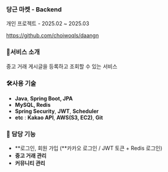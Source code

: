 ### 당근 마켓 - Backend

개인 프로젝트 - 2025.02 ~ 2025.03

https://github.com/choiwoqls/daangn

### 📙서비스 소개

중고 거래 게시글을 등록하고 조회할 수 있는 서비스

### 🛠️**사용 기술**

- **Java**, **Spring Boot, JPA**
- **MySQL, Redis**
- **Spring Security**, **JWT**, **Scheduler**
- **etc** : **Kakao API**, **AWS(S3, EC2)**, **Git**

### 📱 담당 기능

- **로그인, 회원 가입 (**카카오 로그인 / JWT 토큰 + Redis 로그인)
- **중고 거래 관리**
- **커뮤니티 관리**
